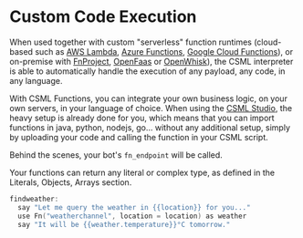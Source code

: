 # Custom Code Execution

When used together with custom "serverless" function runtimes \(cloud-based such as [AWS Lambda](https://aws.amazon.com/fr/lambda/features/), [Azure Functions](https://azure.microsoft.com/fr-fr/services/functions/), [Google Cloud Functions](https://cloud.google.com/functions/docs/)\), or on-premise with [FnProject](https://fnproject.io/), [OpenFaas](https://docs.openfaas.com/) or [OpenWhisk](https://openwhisk.apache.org/)\), the CSML interpreter is able to automatically handle the execution of any payload, any code, in any language.

With CSML Functions, you can integrate your own business logic, on your own servers, in your language of choice. When using the [CSML Studio](https://studio.csml.dev/auth/register), the heavy setup is already done for you, which means that you can import functions in java, python, nodejs, go... without any additional setup, simply by uploading your code and calling the function in your CSML script.

Behind the scenes, your bot's `fn_endpoint` will be called.

Your functions can return any literal or complex type, as defined in the Literals, Objects, Arrays section.

```cpp
findweather:
  say "Let me query the weather in {{location}} for you..."
  use Fn("weatherchannel", location = location) as weather
  say "It will be {{weather.temperature}}°C tomorrow."
```

